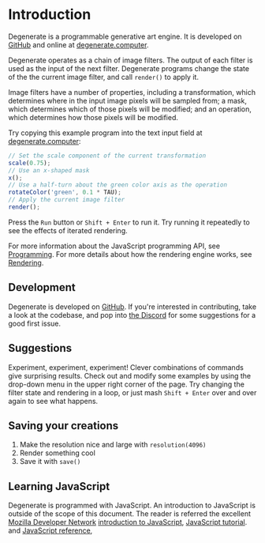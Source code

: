 # Introduction

Degenerate is a programmable generative art engine. It is developed on
[GitHub](https://github.com/casey/degenerate/) and online at
[degenerate.computer](https://degenerate.computer).

Degenerate operates as a chain of image filters. The output of each filter is
used as the input of the next filter. Degenerate programs change the state of
the the current image filter, and call `render()` to apply it.

Image filters have a number of properties, including a transformation, which
determines where in the input image pixels will be sampled from; a mask, which
determines which of those pixels will be modified; and an operation, which
determines how those pixels will be modified.

Try copying this example program into the text input field at
[degenerate.computer](https://degenerate.computer):

```javascript
// Set the scale component of the current transformation
scale(0.75);
// Use an x-shaped mask
x();
// Use a half-turn about the green color axis as the operation
rotateColor('green', 0.1 * TAU);
// Apply the current image filter
render();
```

Press the `Run` button or `Shift + Enter` to run it. Try running it repeatedly
to see the effects of iterated rendering.

For more information about the JavaScript programming API, see
[Programming](programming.md). For more details about how the rendering engine
works, see [Rendering](rendering.md).

## Development

Degenerate is developed on [GitHub](https://github.com/casey/degenerate/). If
you're interested in contributing, take a look at the codebase, and pop into
[the Discord](https://discord.gg/87cjuz4FYg) for some suggestions for a good
first issue.

## Suggestions

Experiment, experiment, experiment! Clever combinations of commands give
surprising results. Check out and modify some examples by using the drop-down
menu in the upper right corner of the page. Try changing the filter state and
rendering in a loop, or just mash `Shift + Enter` over and over again to see
what happens.

## Saving your creations

1. Make the resolution nice and large with `resolution(4096)`
2. Render something cool
3. Save it with `save()`

## Learning JavaScript

Degenerate is programmed with JavaScript. An introduction to JavaScript is
outside of the scope of this document. The reader is referred the excellent
[Mozilla Developer Network](https://developer.mozilla.org/en-US/)
[introduction to JavaScript](https://developer.mozilla.org/en-US/docs/Web/JavaScript),
[JavaScript tutorial](https://developer.mozilla.org/en-US/docs/Learn/JavaScript).
and
[JavaScript reference](https://developer.mozilla.org/en-US/docs/Web/JavaScript/Reference),
